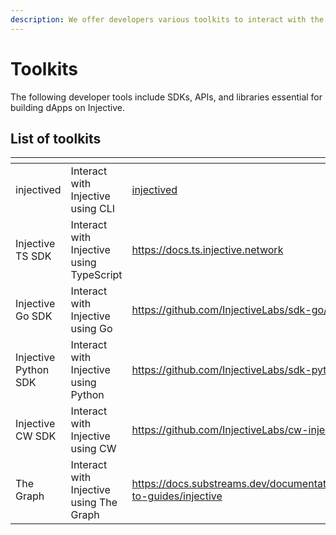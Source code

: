 ```yaml
---
description: We offer developers various toolkits to interact with the Injective ecosystem.
---
```


# Toolkits

The following developer tools include SDKs, APIs, and libraries essential for building dApps on Injective.

## List of toolkits

<table data-view="cards"><thead><tr><th></th><th></th><th data-hidden data-card-target data-type="content-ref"></th><th data-hidden data-card-cover data-type="files"></th></tr></thead><tbody><tr><td>injectived</td><td>Interact with Injective using CLI</td><td><a href="injectived/">injectived</a></td><td><a href="../.gitbook/assets/code-hero.png">code-hero.png</a></td></tr><tr><td>Injective TS SDK</td><td>Interact with Injective using TypeScript</td><td><a href="https://docs.ts.injective.network">https://docs.ts.injective.network</a></td><td><a href="../.gitbook/assets/dev-hero.png">dev-hero.png</a></td></tr><tr><td>Injective Go SDK</td><td>Interact with Injective using Go</td><td><a href="https://github.com/InjectiveLabs/sdk-go/">https://github.com/InjectiveLabs/sdk-go/</a></td><td><a href="../.gitbook/assets/code-hero.png">code-hero.png</a></td></tr><tr><td>Injective Python SDK</td><td>Interact with Injective using Python</td><td><a href="https://github.com/InjectiveLabs/sdk-python">https://github.com/InjectiveLabs/sdk-python</a></td><td><a href="../.gitbook/assets/dev-hero.png">dev-hero.png</a></td></tr><tr><td>Injective CW SDK</td><td>Interact with Injective using CW</td><td><a href="https://github.com/InjectiveLabs/cw-injective">https://github.com/InjectiveLabs/cw-injective</a></td><td><a href="../.gitbook/assets/code-hero.png">code-hero.png</a></td></tr><tr><td>The Graph</td><td>Interact with Injective using The Graph</td><td><a href="https://docs.substreams.dev/documentation/how-to-guides/injective">https://docs.substreams.dev/documentation/how-to-guides/injective</a></td><td><a href="../.gitbook/assets/dev-hero.png">dev-hero.png</a></td></tr></tbody></table>

